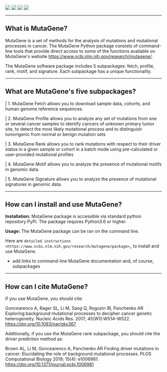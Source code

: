 [![](https://img.shields.io/pypi/v/mutagene.svg)](https://pypi.python.org/pypi/mutagene)
[![](https://img.shields.io/circleci/build/gh/neksa/mutagene?token=e0e77379f7c1c1b136bf15b30494d0a18957e751)](https://circleci.com/neksa/mutagene)
[![](https://readthedocs.org/projects/mutagene/badge/?version=latest)](https://mutagene.readthedocs.io/en/latest/?badge=latest)
[![](https://pyup.io/repos/github/neksa/mutagene/shield.svg)](https://pyup.io/repos/github/neksa/mutagene/)

------------------
What is MutaGene?
------------------

MutaGene is a set of methods for the analysis of mutations and mutational processes in cancer. The MutaGene Python package
consists of command-line tools that provide direct access to some of the functions available on MutaGene's website https://www.ncbi.nlm.nih.gov/research/mutagene/.

The MutaGene software package includes 5 subpackages: fetch, profile, rank, motif, and signature. Each subpackage has a
unique functionality.

--------------------------------------
What are MutaGene's five subpackages?
--------------------------------------

| 1. MutaGene Fetch allows you to download sample data, cohorts, and human genome reference sequences.

| 2. MutaGene Profile allows you to analyze any set of mutations from one or several cancer samples to identify cancers of
   unknown primary tumor site, to detect the most likely mutational process and to distinguish tumorigenic from normal or benign mutation sets

| 3. MutaGene Rank allows you to rank mutations with respect to their driver status in a given sample or cohort in a batch mode using pre-calculated or user-provided mutational profiles

| 4. MutaGene Motif allows you to analyze the presence of mutational motifs in genomic data.

| 5. MutaGene Signature allows you to analyze the presence of mutational signatures in genomic data.

-----------------------------------
How can I install and use MutaGene?
-----------------------------------

**Installation:** MutaGene package is accessible via standard python repository PyPi. The package requires Python3.6 or higher.

**Usage:** The MutaGene package can be ran on the command line.

Here are `detailed instructions <https://www.ncbi.nlm.nih.gov/research/mutagene/package>`_ to install and use MutaGene.
- add links to command-line MutaGene documentation and, of course, subpackages

------------------------
How can I cite MutaGene?
------------------------
If you use MutaGene, you should cite:

Goncearenco A, Rager SL, Li M, Sang Q, Rogozin IB, Panchenko AR
Exploring background mutational processes to decipher cancer genetic heterogeneity. Nucleic Acids Res. 2017; 45(W1):W514–W522.
https://doi.org/10.1093/nar/gkx367

Additionally, if you use the MutaGene rank subpackage, you should cite the driver prediction method as:

Brown AL, Li M, Goncearenco A, Panchenko AR Finding driver mutations in cancer: Elucidating the role of background mutational processes.
PLOS Computational Biology 2019; 15(4): e1006981. https://doi.org/10.1371/journal.pcbi.1006981

